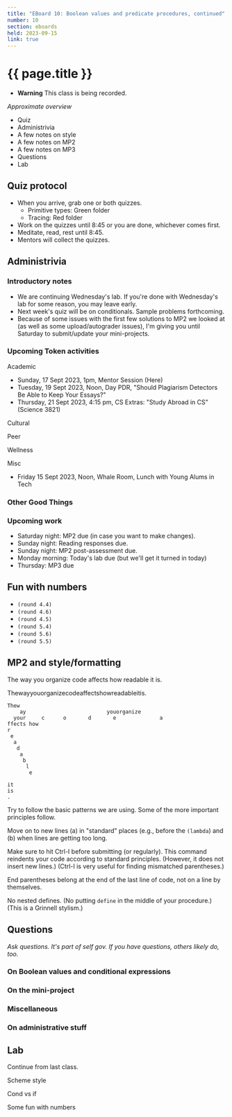 ```yaml
---
title: "EBoard 10: Boolean values and predicate procedures, continued" 
number: 10
section: eboards
held: 2023-09-15
link: true
---
```

# {{ page.title }}

* **Warning** This class is being recorded.

_Approximate overview_

* Quiz
* Administrivia
* A few notes on style
* A few notes on MP2
* A few notes on MP3
* Questions
* Lab

Quiz protocol
-------------

* When you arrive, grab one or both quizzes.
    * Primitive types: Green folder
    * Tracing: Red folder
* Work on the quizzes until 8:45 or you are done, whichever comes first.
* Meditate, read, rest until 8:45.
* Mentors will collect the quizzes.

Administrivia
-------------

### Introductory notes

* We are continuing Wednesday's lab.  If you're done with Wednesday's
  lab for some reason, you may leave early.
* Next week's quiz will be on conditionals.  Sample problems forthcoming.
* Because of some issues with the first few solutions to MP2 we looked
  at (as well as some upload/autograder issues), I'm giving you until 
  Saturday to submit/update your mini-projects.

### Upcoming Token activities

Academic

* Sunday, 17 Sept 2023, 1pm, Mentor Session (Here)
* Tuesday, 19 Sept 2023, Noon, Day PDR, "Should Plagiarism Detectors Be
  Able to Keep Your Essays?"
* Thursday, 21 Sept 2023, 4:15 pm, CS Extras: "Study Abroad in CS"
  (Science 3821)

Cultural

Peer

Wellness

Misc

* Friday 15 Sept 2023, Noon, Whale Room, Lunch with Young Alums in Tech

### Other Good Things

### Upcoming work

* Saturday night: MP2 due (in case you want to make changes).
* Sunday night: Reading responses due.
* Sunday night: MP2 post-assessment due.
* Monday morning: Today's lab due (but we'll get it turned in today)
* Thursday: MP3 due

Fun with numbers
----------------

* `(round 4.4)`
* `(round 4.6)`
* `(round 4.5)`
* `(round 5.4)`
* `(round 5.6)`
* `(round 5.5)`

MP2 and style/formatting
------------------------

The way you organize code affects how readable it is.

Thewayyouorganizecodeaffectshowreadableitis.

```
Thew
    ay                          youorganize
  your     c      o       d       e              a
ffects how
r
 e
  a
   d
    a
     b
      l
       e
                                                                        it
is
.
```

Try to follow the basic patterns we are using.  Some of the more
important principles follow.

Move on to new lines (a) in "standard" places (e.g., before the
`(lambda`) and (b) when lines are getting too long.

Make sure to hit Ctrl-I before submitting (or regularly).  This command
reindents your code according to standard principles.  (However, it
does not insert new lines.)  (Ctrl-I is very useful for finding
mismatched parentheses.)

End parentheses belong at the end of the last line of code, not on
a line by themselves.

No nested defines.  (No putting `define` in the middle of your procedure.)
(This is a Grinnell stylism.)

Questions
---------

_Ask questions.  It's part of self gov.  If you have questions, others
likely do, too._

### On Boolean values and conditional expressions

### On the mini-project

### Miscellaneous

### On administrative stuff

Lab
---

Continue from last class.

Scheme style

Cond vs if

Some fun with numbers

